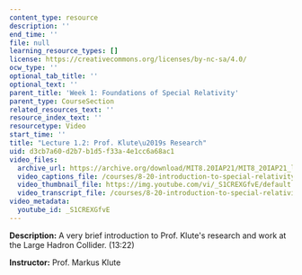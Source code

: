 ```yaml
---
content_type: resource
description: ''
end_time: ''
file: null
learning_resource_types: []
license: https://creativecommons.org/licenses/by-nc-sa/4.0/
ocw_type: ''
optional_tab_title: ''
optional_text: ''
parent_title: 'Week 1: Foundations of Special Relativity'
parent_type: CourseSection
related_resources_text: ''
resource_index_text: ''
resourcetype: Video
start_time: ''
title: "Lecture 1.2: Prof. Klute\u2019s Research"
uid: d3cb7a60-d2b7-b1d5-f33a-4e1cc6a68ac1
video_files:
  archive_url: https://archive.org/download/MIT8.20IAP21/MIT8_20IAP21_lec01-2_300k.mp4
  video_captions_file: /courses/8-20-introduction-to-special-relativity-january-iap-2021/e839f71a7d4a51ab8d4fdab119b741d7_S1CREXGfvE.vtt
  video_thumbnail_file: https://img.youtube.com/vi/_S1CREXGfvE/default.jpg
  video_transcript_file: /courses/8-20-introduction-to-special-relativity-january-iap-2021/1adcb1e8cb1c87c50c138e3f77f0c006_S1CREXGfvE.pdf
video_metadata:
  youtube_id: _S1CREXGfvE
---
```


**Description:** A very brief introduction to Prof. Klute's research and work at the Large Hadron Collider. (13:22)

**Instructor:** Prof. Markus Klute

